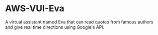 # AWS-VUI-Eva
A virtual assistant named Eva that can read quotes from famous authors and give real time directions using Google's API.

